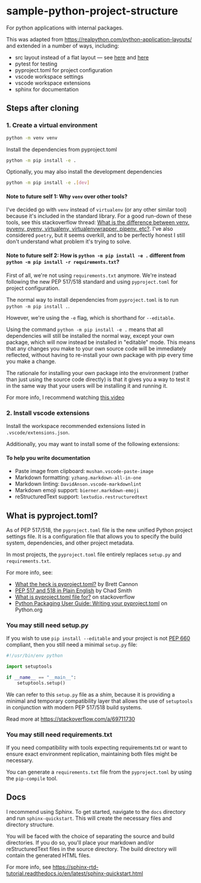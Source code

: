 # sample-python-project-structure

For python applications with internal packages.

This was adapted from <https://realpython.com/python-application-layouts/> and extended in a number of ways, including:

- src layout instead of a flat layout — see [here](https://packaging.python.org/en/latest/discussions/src-layout-vs-flat-layout/) and [here](https://www.b-list.org/weblog/2023/dec/15/python-packaging-src-layout/)
- pytest for testing
- pyproject.toml for project configuration
- vscode workspace settings
- vscode workspace extensions
- sphinx for documentation

## Steps after cloning

### 1. Create a virtual environment

```bash
python -m venv venv
```

Install the dependencies from pyproject.toml

```bash
python -m pip install -e .
```

Optionally, you may also install the development dependencies

```bash
python -m pip install -e .[dev]
```

#### Note to future self 1: Why `venv` over other tools?

I've decided go with `venv` instead of `virtualenv` (or any other similar tool) because it's included in the standard library.
For a good run-down of these tools, see this stackoverflow thread:
[What is the difference between venv, pyvenv, pyenv, virtualenv, virtualenvwrapper, pipenv, etc?](https://stackoverflow.com/questions/41573587/what-is-the-difference-between-venv-pyvenv-pyenv-virtualenv-virtualenvwrapper).
I've also considered `poetry`, but it seems overkill, and to be perfectly honest I still don't understand what problem it's trying to solve.

#### Note to future self 2: How is `python -m pip install -e .` different from `python -m pip install -r requirements.txt`?

First of all, we're not using `requirements.txt` anymore.
We're instead following the new PEP 517/518 standard and using `pyproject.toml` for project configuration.

The normal way to install dependencies from `pyproject.toml` is to run `python -m pip install .`.

However, we're using the `-e` flag, which is shorthand for `--editable`.

Using the command `python -m pip install -e .` means that all dependencies will still be installed the normal way, except your own package, which will now instead be installed in "editable" mode.
This means that any changes you make to your own source code will be immediately reflected, without having to re-install your own package with pip every time you make a change.

The rationale for installing your own package into the environment (rather than just using the source code directly) is that it gives you a way to test it in the same way that your users will be installing it and running it.

For more info, I recommend watching [this video](https://www.youtube.com/watch?v=QMY-OkckDwo)

### 2. Install vscode extensions

Install the workspace recommended extensions listed in `.vscode/extensions.json`.

Additionally, you may want to install some of the following extensions:

#### To help you write documentation

- Paste image from clipboard: `mushan.vscode-paste-image`
- Markdown formatting: `yzhang.markdown-all-in-one`
- Markdown linting: `DavidAnson.vscode-markdownlint`
- Markdown emoji support: `bierner.markdown-emoji`
- reStructuredText support: `lextudio.restructuredtext`

## What is pyproject.toml?

As of PEP 517/518, the `pyproject.toml` file is the new unified Python project settings file.
It is a configuration file that allows you to specify the build system, dependencies, and other project metadata.

In most projects, the `pyproject.toml` file entirely replaces `setup.py` and `requirements.txt`.

For more info, see:

- [What the heck is pyproject.toml?](https://snarky.ca/what-the-heck-is-pyproject-toml/) by Brett Cannon
- [PEP 517 and 518 in Plain English](https://chadsmith-software.medium.com/pep-517-and-518-in-plain-english-47208ca8b7a6) by Chad Smith
- [What is pyproject.toml file for?](https://stackoverflow.com/questions/62983756/what-is-pyproject-toml-file-for) on stackoverflow
- [Python Packaging User Guide: Writing your pyproject.toml](https://packaging.python.org/en/latest/guides/writing-pyproject-toml/) on Python.org

### You may still need setup.py

If you wish to use `pip install --editable` and your project is not [PEP 660](https://peps.python.org/pep-0660/) compliant, then you still need a minimal `setup.py` file:

```python
#!/usr/bin/env python

import setuptools

if __name__ == "__main__":
    setuptools.setup()
```

We can refer to this `setup.py` file as a _shim_, because it is providing a minimal and temporary compatibility layer that allows the use of `setuptools` in conjunction with modern PEP 517/518 build systems.

Read more at <https://stackoverflow.com/a/69711730>

### You may still need requirements.txt

If you need compatibility with tools expecting requirements.txt or want to ensure exact environment replication, maintaining both files might be necessary.

You can generate a `requirements.txt` file from the `pyproject.toml` by using the `pip-compile` tool.

## Docs

I recommend using Sphinx.
To get started, navigate to the `docs` directory and run `sphinx-quickstart`.
This will create the necessary files and directory structure.

You will be faced with the choice of separating the source and build directories.
If you do so, you'll place your markdown and/or reStructuredText files in the source directory.
The build directory will contain the generated HTML files.

For more info, see <https://sphinx-rtd-tutorial.readthedocs.io/en/latest/sphinx-quickstart.html>
